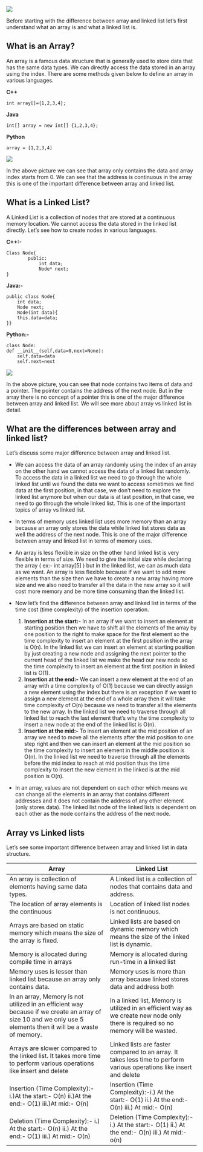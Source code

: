 ![](https://prepbytes-misc-images.s3.ap-south-1.amazonaws.com/assets/1668062032126-Difference%20between%20array%20and%20linked%20list%201.jpg)

Before starting with the difference between array and linked list let’s first understand what an array is and what a linked list is.

## What is an Array?
An array is a famous data structure that is generally used to store data that has the same data types. We can directly access the data stored in an array using the index. There are some methods given below to define an array in various languages.

**C++**

```
int array[]={1,2,3,4};
```

**Java**

```
int[] array = new int[] {1,2,3,4};
```

**Python**

```
array = [1,2,3,4]
```
![](https://prepbytes-misc-images.s3.ap-south-1.amazonaws.com/assets/1668062842165-Difference%20between%20array%20and%20linked%20list%202.png)

In the above picture we can see that array only contains the data and array index starts from 0. We can see that the address is continuous in the array this is one of the important difference between array and linked list.

## What is a Linked List?
A Linked List is a collection of nodes that are stored at a continuous memory location. We cannot access the data stored in the linked list directly. Let’s see how to create nodes in various languages.

**C++:-**

```
Class Node{
		public:
			int data;
			Node* next;
}
```

**Java:-**

```
public class Node{
	int data;
	Node next;
	Node(int data){
	this.data=data;
}}
```

**Python:-**

```
class Node:
def __init__(self,data=0,next=None):
	self.data=data
	self.next=next
```
![]( https://prepbytes-misc-images.s3.ap-south-1.amazonaws.com/assets/1668063550997-Difference%20between%20array%20and%20linked%20list%203.png)

In the above picture, you can see that node contains two items of data and a pointer. The pointer contains the address of the next node. But in the array there is no concept of a pointer this is one of the major difference between array and linked list. We will see more about array vs linked list in detail.

## What are the differences between array and linked list?
Let’s discuss some major difference between array and linked list.

- We can access the data of an array randomly using the index of an array on the other hand we cannot access the data of a linked list randomly. To access the data in a linked list we need to go through the whole linked list until we found the data we want to access sometimes we find data at the first position, in that case, we don’t need to explore the linked list anymore but when our data is at last position, in that case, we need to go through the whole linked list. This is one of the important topics of array vs linked list.

- In terms of memory uses linked list uses more memory than an array because an array only stores the data while linked list stores data as well the address of the next node. This is one of the major difference between array and linked list in terms of memory uses.

- An array is less flexible in size on the other hand linked list is very flexible in terms of size. We need to give the initial size while declaring the array ( ex:- int array[5] ) but in the linked list, we can as much data as we want. An array is less flexible because if we want to add more elements than the size then we have to create a new array having more size and we also need to transfer all the data in the new array so it will cost more memory and be more time consuming than the linked list.

- Now let’s find the difference between array and linked list in terms of the time cost (time complexity) of the insertion operation.
	1. **Insertion at the start:-**
In an array if we want to insert an element at starting position then we have to shift all the elements of the array by one position to the right to make space for the first element so the time complexity to insert an element at the first position in the array is O(n). In the linked list we can insert an element at starting position by just creating a new node and assigning the next pointer to the current head of the linked list we make the head our new node so the time complexity to insert an element at the first position in linked list is O(1).
	2. **Insertion at the end:-**
We can insert a new element at the end of an array with a time complexity of O(1) because we can directly assign a new element using the index but there is an exception if we want to assign a new element at the end of a whole array then it will take time complexity of O(n) because we need to transfer all the elements to the new array. In the linked list we need to traverse through all linked list to reach the last element that’s why the time complexity to insert a new node at the end of the linked list is O(n).
	3. **Insertion at the mid:-**
To insert an element at the mid position of an array we need to move all the elements after the mid position to one step right and then we can insert an element at the mid position so the time complexity to insert an element in the middle position is O(n). In the linked list we need to traverse through all the elements before the mid index to reach at mid position thus the time complexity to insert the new element in the linked is at the mid position is O(n).
- In an array, values are not dependent on each other which means we can change all the elements in an array that contains different addresses and it does not contain the address of any other element (only stores data). The linked list node of the linked lists is dependent on each other as the node contains the address of the next node.

## Array vs Linked lists
Let’s see some important difference between array and linked list in data structure.

| Array                                                                                                                                                          | Linked List                                                                                                                        |
| -------------------------------------------------------------------------------------------------------------------------------------------------------------- | ---------------------------------------------------------------------------------------------------------------------------------- |
| An array is collection of elements having same data types.                                                                                                     | A Linked list is a collection of nodes that contains data and address.                                                             |
| The location of array elements is the continuous                                                                                                               | Location of linked list nodes is not continuous.                                                                                   |
| Arrays are based on static memory which means the size of the array is fixed.                                                                                  | Linked lists are based on dynamic memory which means the size of the linked list is dynamic.                                       |
| Memory is allocated during compile time in arrays                                                                                                              | Memory is allocated during run-time in a linked list                                                                               |
| Memory uses is lesser than linked list because an array only contains data.                                                                                    | Memory uses is more than array because linked stores data and address both                                                         |
| In an array, Memory is not utilized in an efficient way because if we create an array of size 10 and we only use 5 elements then it will be a waste of memory. | In a linked list, Memory is utilized in an efficient way as we create new node only there is required so no memory will be wasted. |
| Arrays are slower compared to the linked list. It takes more time to perform various operations like insert and delete                                         | Linked lists are faster compared to an array. It takes less time to perform various operations like insert and delete            
| Insertion (Time Complexity):-  i.)At the start:- O(n) ii.)At the end:- O(1) iii.)At mid:- O(n) | Insertion (Time Complexity):-i.) At the start:- O(1) ii.) At the end:- O(n) iii.) At mid:- O(n)|
| Deletion (Time Complexity):- i.) At the start:- O(n) ii.) At the end:- O(1) iii.) At mid:- O(n)  | Deletion (Time Complexity):- i.) At the start:- O(1) ii.) At the end:- O(n) iii.) At mid:- o(n)  |

